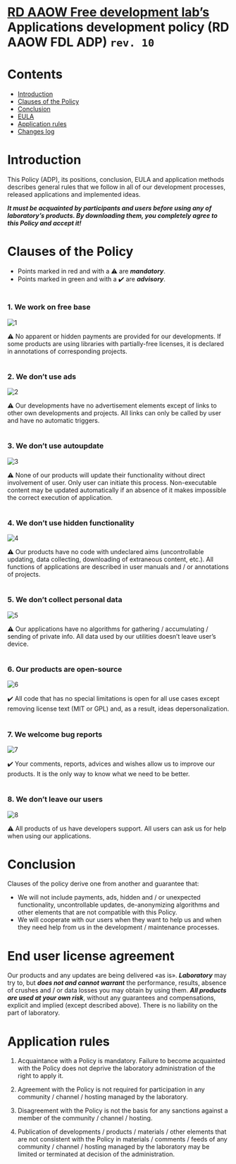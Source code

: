 # [RD AAOW Free development lab’s](https://adslbarxatov.github.io/DPModule) Applications development policy (RD AAOW FDL ADP) ```rev. 10```

# Contents
- [Introduction](#introduction)
- [Clauses of the Policy](#clauses-of-the-policy)
- [Conclusion](#conclusion)
- [EULA](#end-user-license-agreement)
- [Application rules](#application-rules)
- [Changes log](https://adslbarxatov.github.io/ADP/changelog)

#

# Introduction

This Policy (ADP), its positions, conclusion, EULA and application methods describes general rules that we follow
in all of our development processes, released applications and implemented ideas.

***It must be acquainted by participants and users before using any of laboratory’s products. By downloading them,
you completely agree to this Policy and accept it!***

#

# Clauses of the Policy

- Points marked in red and with a :warning: are ***mandatory***.
- Points marked in green and with a :heavy_check_mark: are ***advisory***.

#

### 1. We work on free base

![1](https://user-images.githubusercontent.com/20893717/130315736-29bbd81d-1b17-4bfb-a7eb-495c34d5de23.png)

:warning: No apparent or hidden payments are provided for our developments. If some products are using libraries
with partially-free licenses, it is declared in annotations of corresponding projects.

#

### 2. We don’t use ads

![2](https://user-images.githubusercontent.com/20893717/130316140-13acdbc9-f085-469d-bd26-7bda812dd676.png)

:warning: Our developments have no advertisement elements except of links to other own developments and projects.
All links can only be called by user and have no automatic triggers.

#

### 3. We don’t use autoupdate

![3](https://user-images.githubusercontent.com/20893717/130316319-da241ed1-1286-4d70-8ad3-b5c741057ea8.png)

:warning: None of our products will update their functionality without direct involvement of user. Only user can initiate
this process. Non-executable content may be updated automatically if an absence of it makes impossible the correct
execution of application.

#

### 4. We don’t use hidden functionality

![4](https://user-images.githubusercontent.com/20893717/130316460-c0c6674f-4c8e-4ca5-9aac-9a3f0c2ea65d.png)

:warning: Our products have no code with undeclared aims (uncontrollable updating, data collecting, downloading
of extraneous content, etc.). All functions of applications are described in user manuals and / or annotations of projects.

#

### 5. We don’t collect personal data

![5](https://user-images.githubusercontent.com/20893717/130316538-ef821aef-6ae7-46fb-bffe-867d54719ec7.png)

:warning: Our applications have no algorithms for gathering / accumulating / sending of private info. All data used
by our utilities doesn’t leave user’s device.

#

### 6. Our products are open-source

![6](https://user-images.githubusercontent.com/20893717/130316679-1f289a2f-fda6-4c7a-843f-d39ea364a8f3.png)

:heavy_check_mark: All code that has no special limitations is open for all use cases except removing license text
(MIT or GPL) and, as a result, ideas depersonalization.

#

### 7. We welcome bug reports

![7](https://user-images.githubusercontent.com/20893717/130316743-4863aa8b-9976-465e-b345-5ef2ee194245.png)

:heavy_check_mark: Your comments, reports, advices and wishes allow us to improve our products. It is the only way
to know what we need to be better.

#

### 8. We don’t leave our users

![8](https://user-images.githubusercontent.com/20893717/130316806-563351bd-8b7a-4910-ad98-f0a50ca30f49.png)

:warning: All products of us have developers support. All users can ask us for help when using our applications.

#

# Conclusion

Clauses of the policy derive one from another and guarantee that:
- We will not include payments, ads, hidden and / or unexpected functionality, uncontrollable updates, de-anonymizing
algorithms and other elements that are not compatible with this Policy.
- We will cooperate with our users when they want to help us and when they need help from us
in the development / maintenance processes.

#

# End user license agreement

Our products and any updates are being delivered «as is». ***Laboratory*** may try to, but
***does not and cannot warrant*** the performance, results, absence of crushes and / or data
losses you may obtain by using them. ***All products are used at your own risk***, without
any guarantees and compensations, explicit and implied (except described above). There is
no liability on the part of laboratory.

#

# Application rules

1. Acquaintance with a Policy is mandatory. Failure to become acquainted with the Policy
does not deprive the laboratory administration of the right to apply it.

2. Agreement with the Policy is not required for participation in any community / channel /
hosting managed by the laboratory.

3. Disagreement with the Policy is not the basis for any sanctions against a member of the
community / channel / hosting.

4. Publication of developments / products / materials / other elements that are not consistent
with the Policy in materials / comments / feeds of any community / channel / hosting managed
by the laboratory may be limited or terminated at decision of the administration.
